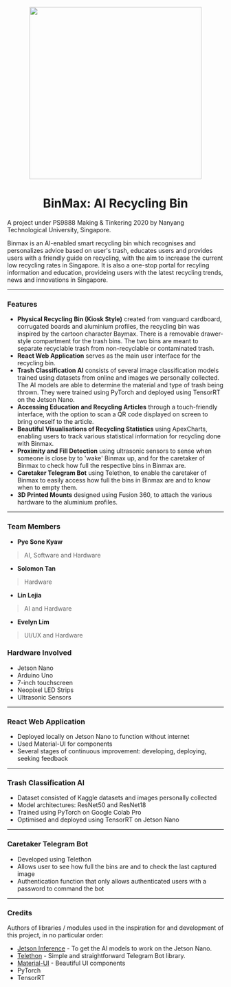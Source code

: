 
<p align="center">
  <img width="400" height="400" src="./assets/bg.png">
</p>
<h1 align="center">BinMax: AI Recycling Bin</h1> 


<p align="center">
  
A project under PS9888 Making & Tinkering 2020 by Nanyang Technological University, Singapore.

Binmax is an AI-enabled smart recycling bin which recognises and personalizes advice based on user's trash, educates users and provides users with a friendly guide on recycling, with the aim to increase the current low recycling rates in Singapore. It is also a one-stop portal for recyling information and education, provideing users with the latest recycling trends, news and innovations in Singapore.

<hr>

### Features

* **Physical Recycling Bin (Kiosk Style)** created from vanguard cardboard, corrugated boards and aluminium profiles, the recycling bin was inspired by the cartoon character Baymax. There is a removable drawer-style compartment for the trash bins. The two bins are meant to separate recyclable trash from non-recyclable or contaminated trash.
* **React Web Application** serves as the main user interface for the recycling bin.
* **Trash Classification AI** consists of several image classification models trained using datasets from online and images we personally collected. The AI models are able to determine the material and type of trash being thrown. They were trained using PyTorch and deployed using TensorRT on the Jetson Nano.
* **Accessing Education and Recycling Articles** through a touch-friendly interface, with the option to scan a QR code displayed on screen to bring oneself to the article. 
* **Beautiful Visualisations of Recycling Statistics** using ApexCharts, enabling users to track various statistical information for recycling done with Binmax.
* **Proximity and Fill Detection** using ultrasonic sensors to sense when someone is close by to 'wake' Binmax up, and for the caretaker of Binmax to check how full the respective bins in Binmax are.
* **Caretaker Telegram Bot** using Telethon, to enable the caretaker of Binmax to easily access how full the bins in Binmax are and to know when to empty them.
* **3D Printed Mounts** designed using Fusion 360, to attach the various hardware to the aluminium profiles.
<hr>

### Team Members

* **Pye Sone Kyaw**
>  AI, Software and Hardware

* **Solomon Tan**

>  Hardware

* **Lin Lejia**

>  AI and Hardware

* **Evelyn Lim**

>  UI/UX and Hardware

### Hardware Involved

* Jetson Nano
* Arduino Uno
* 7-inch touchscreen
* Neopixel LED Strips
* Ultrasonic Sensors

<hr>

### React Web Application

* Deployed locally on Jetson Nano to function without internet
* Used Material-UI for components
* Several stages of continuous improvement: developing, deploying, seeking feedback

<hr>

### Trash Classification AI

* Dataset consisted of Kaggle datasets and images personally collected
* Model architectures: ResNet50 and ResNet18
* Trained using PyTorch on Google Colab Pro
* Optimised and deployed using TensorRT on Jetson Nano

<hr>

### Caretaker Telegram Bot

* Developed using Telethon
* Allows user to see how full the bins are and to check the last captured image
* Authentication function that only allows authenticated users with a password to command the bot

<hr>

### Credits

Authors of libraries / modules used in the inspiration for and development of this project, in no particular order:
* [Jetson Inference](https://github.com/dusty-nv/jetson-inference) - To get the AI models to work on the Jetson Nano.
* [Telethon](https://docs.telethon.dev/en/latest/) - Simple and straightforward Telegram Bot library.
* [Material-UI](https://material-ui.com/) - Beautiful UI components
* PyTorch
* TensorRT
